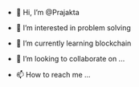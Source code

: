 - 👋 Hi, I’m @Prajakta

- 👀 I’m interested in problem solving
- 🌱 I’m currently learning blockchain
- 💞️ I’m looking to collaborate on ...
- 📫 How to reach me ...

<!---
Vedubai/Vedubai is a ✨ special ✨ repository because its `README.md` (this file) appears on your GitHub profile.
You can click the Preview link to take a look at your changes.
--->

